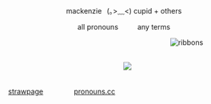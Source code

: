 <p align="center">
 mackenzie⠀(｡>﹏<) cupid + others
 </p>
  <p align="center">
all pronouns ⠀⠀⠀ any terms
  </p>
  
  ⠀⠀⠀ ⠀⠀ ⠀  ⠀⠀⠀ ⠀⠀ ⠀ ⠀⠀⠀      ⠀⠀⠀   ⠀⠀⠀ ⠀⠀  ⠀⠀⠀ ⠀ ⠀⠀![ribbons](https://komarev.com/ghpvc/?username=cupidtear&color=ff91a7&style=plastic&label=ribbons+collected)  
⠀⠀⠀<p align="center">⠀
![](https://i.pinimg.com/564x/eb/63/c6/eb63c688d7066b27fb768dfa41bd1ea9.jpg) 
<p/> 

 
 ⠀⠀⠀ ⠀⠀ ⠀⠀⠀  ⠀⠀⠀ ⠀⠀⠀   ⠀⠀⠀ ⠀⠀⠀  ⠀⠀  ⠀⠀⠀  ⠀⠀[strawpage](https://nyankoushi.straw.page/)⠀⠀⠀⠀⠀⠀[pronouns.cc](https://pronouns.cc/@cupidtear)

